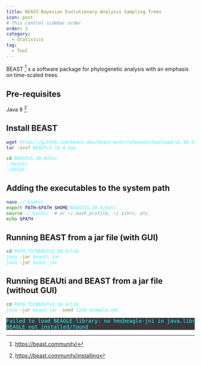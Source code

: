 ```yaml
---
title: BEAST-Bayesian Evolutionary Analysis Sampling Trees
icon: post
# This control sidebar order
order: 2
category:
  - Statistics
tag:
  - Tool
---
```


BEAST [^website] s a software package for phylogenetic analysis with an emphasis on time-scaled trees.

## Pre-requisites
Java 8 [^install]

## Install BEAST
```sh
wget https://github.com/beast-dev/beast-mcmc/releases/download/v1.10.4/BEASTv1.10.4.tgz
tar -zxvf BEASTv1.10.4.tgz

cd BEASTv1.10.4/bin
./beauti
./beast
```
## Adding the executables to the system path
```sh
nano ~/.bashrc
export PATH=$PATH:$HOME/BEASTv1.10.4/bin/
source ~/.bashrc  # or ~/.bash_profile, ~/.zshrc, etc.
echo $PATH
```

## Running BEAST from a jar file (with GUI)
```sh
cd PATH_TO/BEASTv1.10.4/lib
java -jar beauti.jar
java -jar beast.jar
```

## Running BEAUti and BEAST from a jar file (without GUI)
```sh
cd PATH_TO/BEASTv1.10.4/lib
java -jar beast.jar -seed 1234 example.xml
```

<pre>
Failed to load BEAGLE library: no hmsbeagle-jni in java.library.path:
BEAGLE not installed/found
</pre>

<style>
pre {
  background-color:#38393d;
  /* color: #FF33F3; */
  color: #33F3FF;
}
</style>

[^website]:https://beast.community/
[^install]:https://beast.community/installing